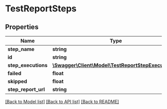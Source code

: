 # TestReportSteps

## Properties
Name | Type | Description | Notes
------------ | ------------- | ------------- | -------------
**step_name** | **string** |  | [optional] 
**id** | **string** |  | [optional] 
**step_executions** | [**\Swagger\Client\Model\TestReportStepExecutions[]**](TestReportStepExecutions.md) |  | [optional] 
**failed** | **float** |  | [optional] 
**skipped** | **float** |  | [optional] 
**step_report_url** | **string** |  | [optional] 

[[Back to Model list]](../README.md#documentation-for-models) [[Back to API list]](../README.md#documentation-for-api-endpoints) [[Back to README]](../README.md)


